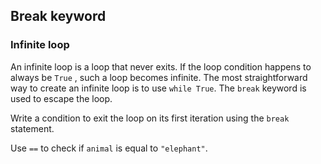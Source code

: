 ## Break keyword


### Infinite loop

An infinite loop is a loop that never exits. If the loop condition happens to 
always be `True` , such a loop becomes infinite. The most straightforward way to create
an infinite loop is to use `while True`. The `break` keyword is used to 
escape the loop.  

  
Write a condition to exit the loop on its first iteration using the `break` statement.  

<div class="hint">Use <code>==</code> to check if <code>animal</code> is equal to <code>"elephant"</code>.</div>
